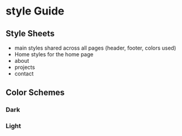 # style Guide

## Style Sheets 

- main 
    styles shared across all pages  (header, footer, colors used)
- Home 
    styles for the home page 
- about 
- projects 
- contact 

## Color Schemes 

### Dark
    
### Light  